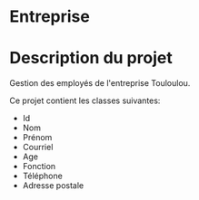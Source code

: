 # Entreprise

# Description du projet
Gestion des employés de l'entreprise Touloulou. 


Ce projet contient les classes suivantes:
+ Id
+ Nom
+ Prénom
+ Courriel
+ Age
+ Fonction
+ Téléphone
+ Adresse postale
